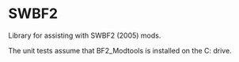 # SWBF2
Library for assisting with SWBF2 (2005) mods.

The unit tests assume that BF2_Modtools is installed on the C: drive.